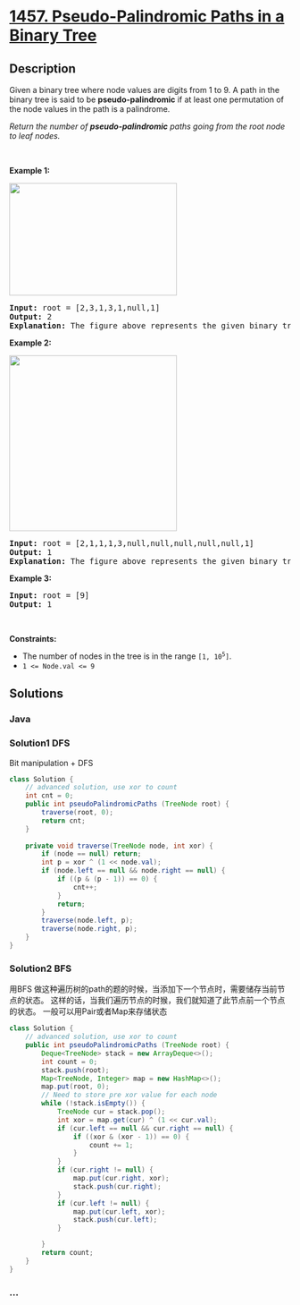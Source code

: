# [1457. Pseudo-Palindromic Paths in a Binary Tree](https://leetcode.com/problems/pseudo-palindromic-paths-in-a-binary-tree)

## Description

<p>Given a binary tree where node values are digits from 1 to 9. A path in the binary tree is said to be <strong>pseudo-palindromic</strong> if at least one permutation of the node values in the path is a palindrome.</p>

<p><em>Return the number of <strong>pseudo-palindromic</strong> paths going from the root node to leaf nodes.</em></p>

<p>&nbsp;</p>
<p><strong>Example 1:</strong></p>

<p><img alt="" src="https://assets.leetcode.com/uploads/2020/05/06/palindromic_paths_1.png" style="width: 300px; height: 201px;" /></p>

<pre>
<strong>Input:</strong> root = [2,3,1,3,1,null,1]
<strong>Output:</strong> 2 
<strong>Explanation:</strong> The figure above represents the given binary tree. There are three paths going from the root node to leaf nodes: the red path [2,3,3], the green path [2,1,1], and the path [2,3,1]. Among these paths only red path and green path are pseudo-palindromic paths since the red path [2,3,3] can be rearranged in [3,2,3] (palindrome) and the green path [2,1,1] can be rearranged in [1,2,1] (palindrome).
</pre>

<p><strong>Example 2:</strong></p>

<p><strong><img alt="" src="https://assets.leetcode.com/uploads/2020/05/07/palindromic_paths_2.png" style="width: 300px; height: 314px;" /></strong></p>

<pre>
<strong>Input:</strong> root = [2,1,1,1,3,null,null,null,null,null,1]
<strong>Output:</strong> 1 
<strong>Explanation:</strong> The figure above represents the given binary tree. There are three paths going from the root node to leaf nodes: the green path [2,1,1], the path [2,1,3,1], and the path [2,1]. Among these paths only the green path is pseudo-palindromic since [2,1,1] can be rearranged in [1,2,1] (palindrome).
</pre>

<p><strong>Example 3:</strong></p>

<pre>
<strong>Input:</strong> root = [9]
<strong>Output:</strong> 1
</pre>

<p>&nbsp;</p>
<p><strong>Constraints:</strong></p>

<ul>
	<li>The number of nodes in the tree is in the range <code>[1, 10<sup>5</sup>]</code>.</li>
	<li><code>1 &lt;= Node.val &lt;= 9</code></li>
</ul>


## Solutions

<!-- tabs:start -->


### **Java**
### Solution1 DFS
Bit manipulation + DFS
```java
class Solution {
    // advanced solution, use xor to count
    int cnt = 0;
    public int pseudoPalindromicPaths (TreeNode root) {
        traverse(root, 0);
        return cnt;
    }
    
    private void traverse(TreeNode node, int xor) {
        if (node == null) return;
        int p = xor ^ (1 << node.val);
        if (node.left == null && node.right == null) {
            if ((p & (p - 1)) == 0) {
                cnt++;
            }
            return;
        }
        traverse(node.left, p);
        traverse(node.right, p);
    }
}
```
### Solution2 BFS
用BFS 做这种遍历树的path的题的时候，当添加下一个节点时，需要储存当前节点的状态。
这样的话，当我们遍历节点的时猴，我们就知道了此节点前一个节点的状态。
一般可以用Pair或者Map来存储状态
```java
class Solution {
    // advanced solution, use xor to count
    public int pseudoPalindromicPaths (TreeNode root) {
        Deque<TreeNode> stack = new ArrayDeque<>();
        int count = 0;
        stack.push(root);
        Map<TreeNode, Integer> map = new HashMap<>();
        map.put(root, 0);
        // Need to store pre xor value for each node
        while (!stack.isEmpty()) {
            TreeNode cur = stack.pop();
            int xor = map.get(cur) ^ (1 << cur.val);
            if (cur.left == null && cur.right == null) {
                if ((xor & (xor - 1)) == 0) {
                    count += 1;
                }
            }
            if (cur.right != null) {
                map.put(cur.right, xor);
                stack.push(cur.right);
            }
            if (cur.left != null) {
                map.put(cur.left, xor);
                stack.push(cur.left);
            }

        }
        return count;
    }
}
```
### **...**

```

```

<!-- tabs:end -->
